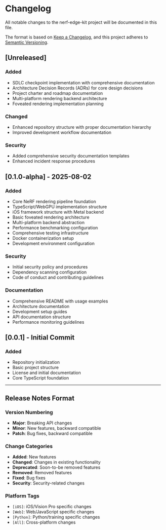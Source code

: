 # Changelog

All notable changes to the nerf-edge-kit project will be documented in this file.

The format is based on [Keep a Changelog](https://keepachangelog.com/en/1.0.0/),
and this project adheres to [Semantic Versioning](https://semver.org/spec/v2.0.0.html).

## [Unreleased]

### Added
- SDLC checkpoint implementation with comprehensive documentation
- Architecture Decision Records (ADRs) for core design decisions
- Project charter and roadmap documentation
- Multi-platform rendering backend architecture
- Foveated rendering implementation planning

### Changed
- Enhanced repository structure with proper documentation hierarchy
- Improved development workflow documentation

### Security
- Added comprehensive security documentation templates
- Enhanced incident response procedures

## [0.1.0-alpha] - 2025-08-02

### Added
- Core NeRF rendering pipeline foundation
- TypeScript/WebGPU implementation structure
- iOS framework structure with Metal backend
- Basic foveated rendering architecture
- Multi-platform backend abstraction
- Performance benchmarking configuration
- Comprehensive testing infrastructure
- Docker containerization setup
- Development environment configuration

### Security
- Initial security policy and procedures
- Dependency scanning configuration
- Code of conduct and contributing guidelines

### Documentation
- Comprehensive README with usage examples
- Architecture documentation
- Development setup guides
- API documentation structure
- Performance monitoring guidelines

## [0.0.1] - Initial Commit

### Added
- Repository initialization
- Basic project structure
- License and initial documentation
- Core TypeScript foundation

---

## Release Notes Format

### Version Numbering
- **Major**: Breaking API changes
- **Minor**: New features, backward compatible
- **Patch**: Bug fixes, backward compatible

### Change Categories
- **Added**: New features
- **Changed**: Changes in existing functionality
- **Deprecated**: Soon-to-be removed features
- **Removed**: Removed features
- **Fixed**: Bug fixes
- **Security**: Security-related changes

### Platform Tags
- `[iOS]`: iOS/Vision Pro specific changes
- `[Web]`: Web/JavaScript specific changes
- `[Python]`: Python/training specific changes
- `[All]`: Cross-platform changes